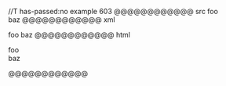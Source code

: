 //T has-passed:no
example 603
@@@@@@@@@@@@ src
foo\
baz
@@@@@@@@@@@@ xml
<?xml version="1.0" encoding="UTF-8"?>
<!DOCTYPE document SYSTEM "CommonMark.dtd">
<document xmlns="http://commonmark.org/xml/1.0">
  <paragraph>
    <text>foo</text>
    <linebreak />
    <text>baz</text>
  </paragraph>
</document>
@@@@@@@@@@@@ html
<p>foo<br />
baz</p>
@@@@@@@@@@@@
